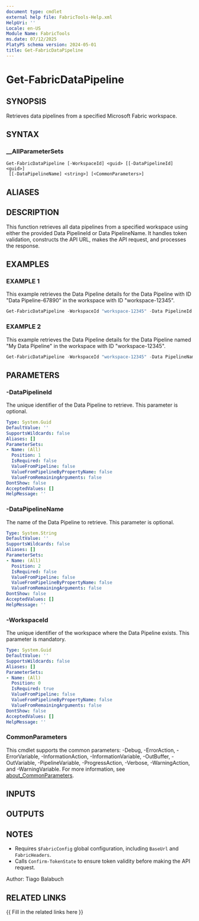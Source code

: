 ```yaml
---
document type: cmdlet
external help file: FabricTools-Help.xml
HelpUri: ''
Locale: en-US
Module Name: FabricTools
ms.date: 07/12/2025
PlatyPS schema version: 2024-05-01
title: Get-FabricDataPipeline
---
```


# Get-FabricDataPipeline

## SYNOPSIS

Retrieves data pipelines from a specified Microsoft Fabric workspace.

## SYNTAX

### __AllParameterSets

```
Get-FabricDataPipeline [-WorkspaceId] <guid> [[-DataPipelineId] <guid>]
 [[-DataPipelineName] <string>] [<CommonParameters>]
```

## ALIASES

## DESCRIPTION

This function retrieves all data pipelines from a specified workspace using either the provided Data PipelineId or Data PipelineName.
It handles token validation, constructs the API URL, makes the API request, and processes the response.

## EXAMPLES

### EXAMPLE 1

This example retrieves the Data Pipeline details for the Data Pipeline with ID "Data Pipeline-67890" in the workspace with ID "workspace-12345".

```powershell
Get-FabricDataPipeline -WorkspaceId "workspace-12345" -Data PipelineId "Data Pipeline-67890"
```

### EXAMPLE 2

This example retrieves the Data Pipeline details for the Data Pipeline named "My Data Pipeline" in the workspace with ID "workspace-12345".

```powershell
Get-FabricDataPipeline -WorkspaceId "workspace-12345" -Data PipelineName "My Data Pipeline"
```

## PARAMETERS

### -DataPipelineId

The unique identifier of the Data Pipeline to retrieve.
This parameter is optional.

```yaml
Type: System.Guid
DefaultValue: ''
SupportsWildcards: false
Aliases: []
ParameterSets:
- Name: (All)
  Position: 1
  IsRequired: false
  ValueFromPipeline: false
  ValueFromPipelineByPropertyName: false
  ValueFromRemainingArguments: false
DontShow: false
AcceptedValues: []
HelpMessage: ''
```

### -DataPipelineName

The name of the Data Pipeline to retrieve.
This parameter is optional.

```yaml
Type: System.String
DefaultValue: ''
SupportsWildcards: false
Aliases: []
ParameterSets:
- Name: (All)
  Position: 2
  IsRequired: false
  ValueFromPipeline: false
  ValueFromPipelineByPropertyName: false
  ValueFromRemainingArguments: false
DontShow: false
AcceptedValues: []
HelpMessage: ''
```

### -WorkspaceId

The unique identifier of the workspace where the Data Pipeline exists.
This parameter is mandatory.

```yaml
Type: System.Guid
DefaultValue: ''
SupportsWildcards: false
Aliases: []
ParameterSets:
- Name: (All)
  Position: 0
  IsRequired: true
  ValueFromPipeline: false
  ValueFromPipelineByPropertyName: false
  ValueFromRemainingArguments: false
DontShow: false
AcceptedValues: []
HelpMessage: ''
```

### CommonParameters

This cmdlet supports the common parameters: -Debug, -ErrorAction, -ErrorVariable,
-InformationAction, -InformationVariable, -OutBuffer, -OutVariable, -PipelineVariable,
-ProgressAction, -Verbose, -WarningAction, and -WarningVariable. For more information, see
[about_CommonParameters](https://go.microsoft.com/fwlink/?LinkID=113216).

## INPUTS

## OUTPUTS

## NOTES

- Requires `$FabricConfig` global configuration, including `BaseUrl` and `FabricHeaders`.
- Calls `Confirm-TokenState` to ensure token validity before making the API request.

Author: Tiago Balabuch

## RELATED LINKS

{{ Fill in the related links here }}

